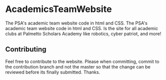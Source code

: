 # AcademicsTeamWebsite

The PSA's academic team website code in html and CSS.
The PSA's academic team website code in html and CSS. Is the site for all academic clubs at Palmetto Scholars Academy like robotics, cyber patriot, and more!

## Contributing

Feel free to contribute to the website. Please when committing, commit to the contribution branch and not the master so that the change can be reviewed before its finally submitted. Thanks.
